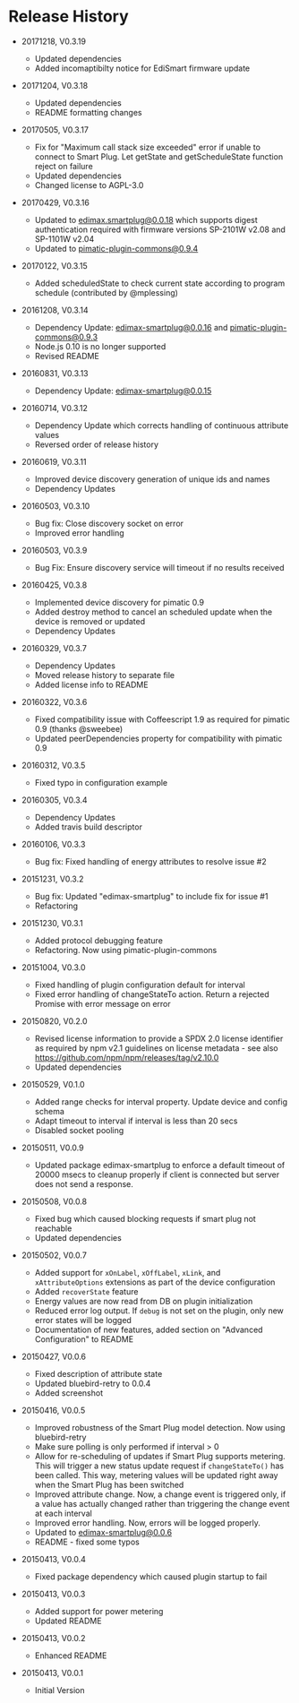 # Release History

* 20171218, V0.3.19
    * Updated dependencies
    * Added incomaptibilty notice for EdiSmart firmware update
    
* 20171204, V0.3.18
    * Updated dependencies
    * README formatting changes

* 20170505, V0.3.17
    * Fix for "Maximum call stack size exceeded" error if unable to connect to Smart Plug. Let 
      getState and getScheduleState function reject on failure
    * Updated dependencies
    * Changed license to AGPL-3.0
    
* 20170429, V0.3.16
    * Updated to edimax.smartplug@0.0.18 which supports digest authentication required with 
      firmware versions SP-2101W v2.08 and SP-1101W v2.04
    * Updated to pimatic-plugin-commons@0.9.4
* 20170122, V0.3.15
    * Added scheduledState to check current state according to program schedule (contributed by @mplessing)
* 20161208, V0.3.14
    * Dependency Update: edimax-smartplug@0.0.16 and pimatic-plugin-commons@0.9.3
    * Node.js 0.10 is no longer supported
    * Revised README
* 20160831, V0.3.13
    * Dependency Update: edimax-smartplug@0.0.15
* 20160714, V0.3.12
    * Dependency Update which corrects handling of continuous attribute values
    * Reversed order of release history
* 20160619, V0.3.11
    * Improved device discovery generation of unique ids and names 
    * Dependency Updates
* 20160503, V0.3.10
    * Bug fix: Close discovery socket on error
    * Improved error handling
* 20160503, V0.3.9
    * Bug Fix: Ensure discovery service will timeout if no results received
* 20160425, V0.3.8
    * Implemented device discovery for pimatic 0.9
    * Added destroy method to cancel an scheduled update when the device is removed or updated
    * Dependency Updates
* 20160329, V0.3.7
    * Dependency Updates
    * Moved release history to separate file
    * Added license info to README
* 20160322, V0.3.6
    * Fixed compatibility issue with Coffeescript 1.9 as required for pimatic 0.9 (thanks @sweebee)
    * Updated peerDependencies property for compatibility with pimatic 0.9
* 20160312, V0.3.5
    * Fixed typo in configuration example
* 20160305, V0.3.4    
    * Dependency Updates
    * Added travis build descriptor
* 20160106, V0.3.3    
    * Bug fix: Fixed handling of energy attributes to resolve issue #2
* 20151231, V0.3.2    
    * Bug fix: Updated "edimax-smartplug" to include fix for issue #1
    * Refactoring
* 20151230, V0.3.1
    * Added protocol debugging feature
    * Refactoring. Now using pimatic-plugin-commons
* 20151004, V0.3.0
    * Fixed handling of plugin configuration default for interval
    * Fixed error handling of changeStateTo action. Return a rejected Promise with error message on error
* 20150820, V0.2.0
    * Revised license information to provide a SPDX 2.0 license identifier as required by npm v2.1 guidelines on 
      license metadata - see also https://github.com/npm/npm/releases/tag/v2.10.0
    * Updated dependencies
* 20150529, V0.1.0
    * Added range checks for interval property. Update device and config schema
    * Adapt timeout to interval if interval is less than 20 secs
    * Disabled socket pooling
* 20150511, V0.0.9    
    * Updated package edimax-smartplug to enforce a default timeout of 20000 msecs to cleanup properly if 
      client is connected but server does not send a response.
* 20150508, V0.0.8
    * Fixed bug which caused blocking requests if smart plug not reachable
    * Updated dependencies
* 20150502, V0.0.7
    * Added support for `xOnLabel`, `xOffLabel`, `xLink`, and `xAttributeOptions` extensions as part of the device 
      configuration
    * Added `recoverState` feature
    * Energy values are now read from DB on plugin initialization
    * Reduced error log output. If `debug` is not set on the plugin, only new error states will be logged
    * Documentation of new features, added section on "Advanced Configuration" to README
* 20150427, V0.0.6
    * Fixed description of attribute state 
    * Updated bluebird-retry to 0.0.4
    * Added screenshot
* 20150416, V0.0.5
    * Improved robustness of the Smart Plug model detection. Now using bluebird-retry
    * Make sure polling is only performed if interval > 0
    * Allow for re-scheduling of updates if Smart Plug supports metering. This will trigger a new status 
      update request if `changeStateTo()` has been called. This way, metering values will be updated right away when the
      Smart Plug has been switched
    * Improved attribute change. Now, a change event is triggered only, if a value has actually changed rather than
      triggering the change event at each interval
    * Improved error handling. Now, errors will be logged properly.  
    * Updated to edimax-smartplug@0.0.6
    * README - fixed some typos
* 20150413, V0.0.4
    * Fixed package dependency which caused plugin startup to fail
* 20150413, V0.0.3
    * Added support for power metering
    * Updated README
* 20150413, V0.0.2
    * Enhanced README
* 20150413, V0.0.1
    * Initial Version